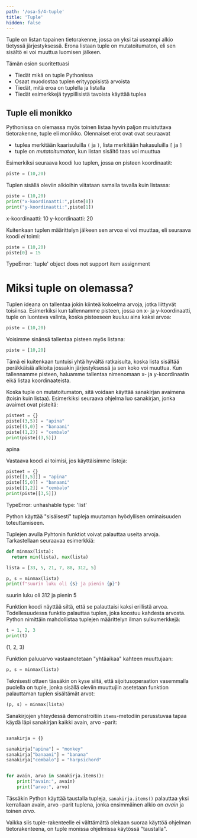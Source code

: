 ```yaml
---
path: '/osa-5/4-tuple'
title: 'Tuple'
hidden: false
---
```


<text-box variant='learningObjectives' name='Oppimistavoitteet'>

Tuple on listan tapainen tietorakenne, jossa on yksi tai useampi alkio tietyssä järjestyksessä.
Erona listaan tuple on mutatoitumaton, eli sen sisältö ei voi muuttua luomisen jälkeen.

Tämän osion suoritettuasi

- Tiedät mikä on tuple Pythonissa
- Osaat muodostaa tuplen erityyppisistä arvoista
- Tiedät, mitä eroa on tuplella ja listalla
- Tiedät esimerkkejä tyypillisistä tavoista käyttää tuplea

</text-box>

## Tuple eli monikko

Pythonissa on olemassa myös toinen listaa hyvin paljon muistuttava tietorakenne, tuple eli monikko.
Olennaiset erot ovat ovat seuraavat

* tuplea merkitään kaarisuluilla `(` ja `)`, lista merkitään hakasuluilla `[` ja `]`
* tuple on _mutatoitumaton_, kun listan sisältö taas voi muuttua

Esimerkiksi seuraava koodi luo tuplen, jossa on pisteen koordinaatit:

```python
piste = (10,20)
```

Tuplen sisällä oleviin alkioihin viitataan samalla tavalla kuin listassa:

```python
piste = (10,20)
print("x-koordinaatti:",piste[0])
print("y-koordinaatti:",piste[1])
```

<sample-output>

x-koordinaatti: 10
y-koordinaatti: 20

</sample-output>

Kuitenkaan tuplen määrittelyn jälkeen sen arvoa ei voi muuttaa, eli seuraava koodi _ei_ toimi:

```python
piste = (10,20)
piste[0] = 15
```

<sample-output>

TypeError: 'tuple' object does not support item assignment

</sample-output>

# Miksi tuple on olemassa?

Tuplen ideana on tallentaa jokin kiinteä kokoelma arvoja, jotka liittyvät toisiinsa. Esimerkiksi kun tallennamme pisteen, jossa on x- ja y-koordinaatti, tuple on luonteva valinta, koska pisteeseen kuuluu aina kaksi arvoa:

```python
piste = (10,20)
```

Voisimme sinänsä tallentaa pisteen myös listana:

```python
piste = [10,20]
```

Tämä ei kuitenkaan tuntuisi yhtä hyvältä ratkaisulta, koska lista sisältää peräkkäisiä alkioita jossakin järjestyksessä ja sen koko voi muuttua. Kun tallennamme pisteen, haluamme tallentaa nimenomaan x- ja y-koordinaatin eikä listaa koordinaateista.

Koska tuple on mutatoitumaton, sitä voidaan käyttää sanakirjan avaimena (toisin kuin listaa).
Esimerkiksi seuraava ohjelma luo sanakirjan, jonka avaimet ovat pisteitä:

```python
pisteet = {}
piste[(3,5)] = "apina"
piste[(5,0)] = "banaani"
piste[(1,2)] = "cembalo"
print(piste[(3,5)])
```

<sample-output>
apina
</sample-output>

Vastaava koodi _ei_ toimisi, jos käyttäisimme listoja:

```python
pisteet = {}
piste[[3,5]]] = "apina"
piste[[5,0]] = "banaani"
piste[[1,2]] = "cembalo"
print(piste[[3,5]])
```

<sample-output>

TypeError: unhashable type: 'list'

</sample-output>

Python käyttää "sisäisesti" tupleja muutaman hyödyllisen ominaisuuden toteuttamiseen.

Tuplejen avulla Pyhtonin funktiot voivat palauttaa useita arvoja. Tarkastellaan seuraavaa esimerkkiä:

```python
def minmax(lista):
  return min(lista), max(lista)

lista = [33, 5, 21, 7, 88, 312, 5]

p, s = minmax(lista)
print(f"suurin luku oli {s} ja pienin {p}")
```

<sample-output>

suurin luku oli 312 ja pienin 5

</sample-output>

Funktion koodi näyttää siltä, että se palauttaisi kaksi erillistä arvoa. Todellesuudessa funktio palauttaa tuplen, joka koostuu kahdesta arvosta. Python nimittäin mahdollistaa tuplejen määrittelyn ilman sulkumerkkejä:

```python
t = 1, 2, 3
print(t)
```

<sample-output>

(1, 2, 3)

</sample-output>

Funktion paluuarvo vastaanotetaan "yhtäaikaa" kahteen muuttujaan:

```python
p, s = minmax(lista)
```

Teknisesti ottaen tässäkin on kyse siitä, että sijoitusoperaation vasemmalla puolella on tuple, jonka sisällä oleviin muuttujiin asetetaan funktion palauttaman tuplen sisältämät arvot:

```python
(p, s) = minmax(lista)
```

Sanakirjojen yhteydessä demonstroitiin `items`-metodiin perusstuvaa tapaa käydä läpi sanakirjan kaikki avain, arvo -parit:

```python

sanakirja = {}

sanakirja["apina"] = "monkey"
sanakirja["banaani"] = "banana"
sanakirja["cembalo"] = "harpsichord"


for avain, arvo in sanakirja.items():
    print("avain:", avain)
    print("arvo:", arvo)
```

Tässäkin Python käyttää taustalla tupleja, `sanakirja.items()` palauttaa yksi kerrallaan avain, arvo -parit tuplena, jonka ensimmäinen alkio on _avain_ ja toinen _arvo_.

Vaikka siis tuple-rakenteelle ei välttämättä olekaan suoraa käyttöä ohjelman tietorakenteena, on tuple monissa ohjelmissa käytössä "taustalla".

